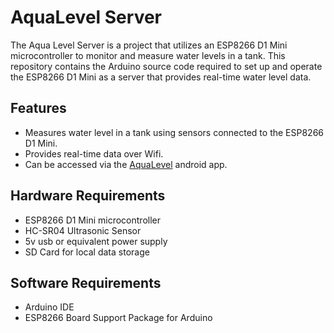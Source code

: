 # AquaLevel Server

The Aqua Level Server is a project that utilizes an ESP8266 D1 Mini microcontroller to monitor and measure water levels in a tank. This repository contains the Arduino source code required to set up and operate the ESP8266 D1 Mini as a server that provides real-time water level data.

## Features

- Measures water level in a tank using sensors connected to the ESP8266 D1 Mini.
- Provides real-time data over Wifi.
- Can be accessed via the [AquaLevel](https://github.com/Sen-sou/AquaLevel) android app.

## Hardware Requirements

- ESP8266 D1 Mini microcontroller
- HC-SR04 Ultrasonic Sensor
- 5v usb or equivalent power supply
- SD Card for local data storage

## Software Requirements

- Arduino IDE
- ESP8266 Board Support Package for Arduino
